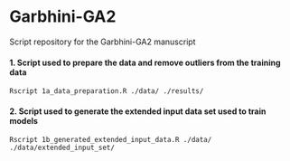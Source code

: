 # Garbhini-GA2
Script repository for the Garbhini-GA2 manuscript

#### 1. Script used to prepare the data and remove outliers from the training data 
```{r, engine = 'bash', eval = FALSE}
Rscript 1a_data_preparation.R ./data/ ./results/
```
#### 2. Script used to generate the extended input data set used to train models 
```{r, engine = 'bash', eval = FALSE}
Rscript 1b_generated_extended_input_data.R ./data/ ./data/extended_input_set/
```
